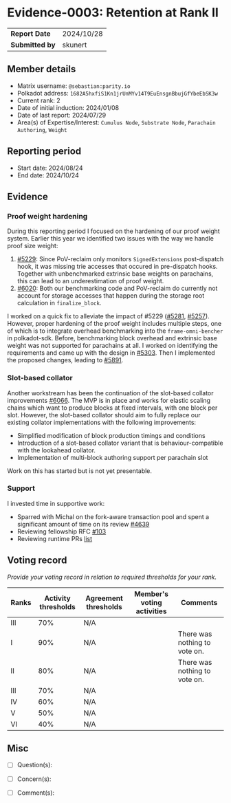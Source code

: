 # Evidence-0003: Retention at Rank II

|                  |            |
| ---------------- | ---------- |
| **Report Date**  | 2024/10/28 |
| **Submitted by** | skunert    |


## Member details

- Matrix username: `@sebastian:parity.io`
- Polkadot address: `1682A5hxfiS1Kn1jrUnMYv14T9EuEnsgnBbujGfYbeEbSK3w`
- Current rank: 2
- Date of initial induction: 2024/01/08
- Date of last report: 2024/07/29
- Area(s) of Expertise/Interest: `Cumulus Node`, `Substrate Node`, `Parachain Authoring`, `Weight`


## Reporting period

- Start date: 2024/08/24
- End date: 2024/10/24


## Evidence

### Proof weight hardening

During this reporting period I focused on the hardening of our proof weight system. Earlier this year we identified two issues with the way we handle proof size weight:

1. [#5229](https://github.com/paritytech/polkadot-sdk/issues/5229): Since PoV-reclaim only monitors `SignedExtensions` post-dispatch hook, it was missing trie accesses that occured in pre-dispatch hooks. Together with unbenchmarked extrinsic base  weights on parachains, this can lead to an underestimation of proof weight.
2. [#6020](https://github.com/paritytech/polkadot-sdk/issues/6020): Both our benchmarking code and PoV-reclaim do currently not account for storage accesses that happen during the storage root calculation in `finalize_block`.

I worked on a quick fix to alleviate the impact of #5229 ([#5281](https://github.com/paritytech/polkadot-sdk/pull/5281), [#5257](https://github.com/paritytech/polkadot-sdk/pull/5257)). However, proper hardening of the proof weight includes multiple steps, one of which is to integrate overhead benchmarking into the `frame-omni-bencher` in polkadot-sdk. Before, benchmarking block overhead and extrinsic base weight was not supported for parachains at all. I worked on identifying the requirements and came up with the design in [#5303](https://github.com/paritytech/polkadot-sdk/issues/5303). Then I implemented the proposed changes, leading to [#5891](https://github.com/paritytech/polkadot-sdk/pull/5891).

### Slot-based collator

Another workstream has been the continuation of the slot-based collator improvements [#6066](https://github.com/paritytech/polkadot-sdk/pull/6066). The MVP is in place and works for elastic scaling chains which want to produce blocks at fixed intervals, with one block per slot.
However, the slot-based collator should aim to fully replace our existing collator implementations with the following improvements:

- Simplified modification of block production timings and conditions
- Introduction of a slot-based collator variant that is behaviour-compatible with the lookahead collator.
- Implementation of multi-block authoring support per parachain slot

Work on this has started but is not yet presentable.

### Support

I invested time in supportive work:

- Sparred with Michal on the fork-aware transaction pool and spent a significant amount of time on its review [#4639](https://github.com/paritytech/polkadot-sdk/pull/4639)
- Reviewing fellowship RFC [#103](https://github.com/polkadot-fellows/RFCs/pull/103)
- Reviewing runtime PRs [list](https://github.com/polkadot-fellows/runtimes/pulls?q=is%3Apr+reviewed-by%3Askunert+)

## Voting record

*Provide your voting record in relation to required thresholds for your rank.* 

| Ranks | Activity thresholds | Agreement thresholds | Member's voting activities | Comments                      |
| ----- | ------------------- | -------------------- | -------------------------- | ----------------------------- |
| III   | 70%                 | N/A                  |                            |                               |
| I     | 90%                 | N/A                  |                            | There was nothing to vote on. |
| II    | 80%                 | N/A                  |                            | There was nothing to vote on. |
| III   | 70%                 | N/A                  |                            |                               |
| IV    | 60%                 | N/A                  |                            |                               |
| V     | 50%                 | N/A                  |                            |                               |
| VI    | 40%                 | N/A                  |                            |                               |


## Misc

- [ ] Question(s): 

- [ ] Concern(s): 

- [ ] Comment(s): 
